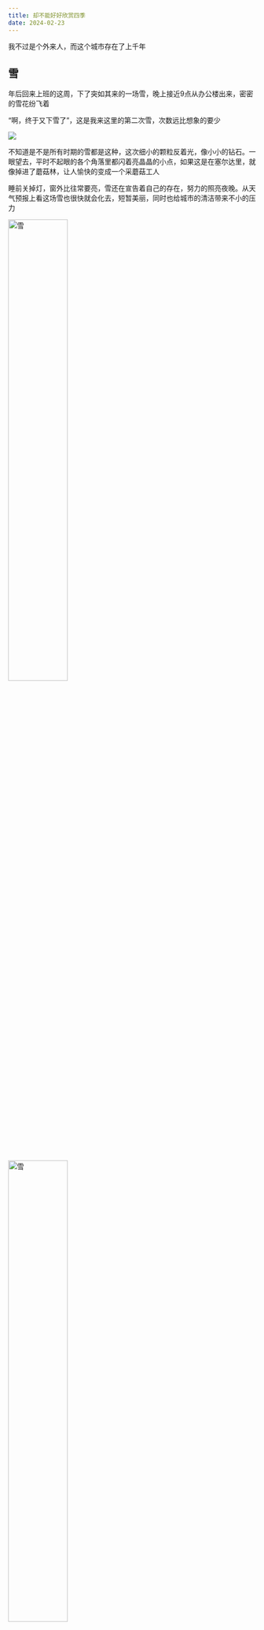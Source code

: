 ```yaml
---
title: 却不能好好欣赏四季
date: 2024-02-23
---
```


我不过是个外来人，而这个城市存在了上千年

## 雪

年后回来上班的这周，下了突如其来的一场雪，晚上接近9点从办公楼出来，密密的雪花纷飞着

“啊，终于又下雪了”，这是我来这里的第二次雪，次数远比想象的要少

![](https://kingan-md-img.oss-cn-guangzhou.aliyuncs.com/blog/20240224195822182.gif?x-oss-process=image/resize,w_200)

不知道是不是所有时期的雪都是这种，这次细小的颗粒反着光，像小小的钻石。一眼望去，平时不起眼的各个角落里都闪着亮晶晶的小点，如果这是在塞尔达里，就像掉进了蘑菇林，让人愉快的变成一个采蘑菇工人

睡前关掉灯，窗外比往常要亮，雪还在宣告着自己的存在，努力的照亮夜晚。从天气预报上看这场雪也很快就会化去，短暂美丽，同时也给城市的清洁带来不小的压力

<img src="https://kingan-md-img.oss-cn-guangzhou.aliyuncs.com/blog/20240224202801255.jpeg?x-oss-process=image/format,webp/resize,w_640" alt="雪" style="width: 49%;display: inline;margin-right: 2%;" />

<img src="https://kingan-md-img.oss-cn-guangzhou.aliyuncs.com/blog/20240224202234479.jpeg?x-oss-process=image/format,webp/resize,w_640" alt="雪" style="width: 49%;display: inline;" />

早上出门可以看到雪，真的是很治愈的事(马路脏雪除外)

相比来说去年唯一的一场雪则绵长一些，厚重白净，那个时候我在做些什么，想些什么呢

(停笔)(想了好久)(...)(...)

回忆不起来什么有意思的东西也是一件悲伤的事，毕竟工作时长已经到了没有生活的地步，而我又是i人，在新城市并不会意外的交到很多朋友(虽然不在意，但是确实间接导致缺少与社会的连接)

所以就从无趣的日常来写吧(画面黑色渐入)

> 去好伦哥吃自助吧！

在一种追求性价比的方式下选择美食，好伦哥自助店成了我认为不错的选择，100一位的自助餐，在北京想要花100吃到饱并且好吃并且觉得没有溢价（这个很重要，你会发现这里溢价严重，当然可以用铺租、人力成本来解释，但是我不接受。我愿意为食材、服务和厨艺付费，不愿意为溢价、品牌付费）的食物还是很少的

周五下班后，和同事在下着小雪的天气吃自助，是那时候我期待的事，因为平日的偏咸偏油工作餐吃的实在普通，吃点肉就价格飙升，甚至时常吃到不好吃的东西，所以一顿自助可以让我补充长期缺少的蛋白质、海鲜、水果

我们聊的是什么，不过是八卦、男女关系、自嘲的职场笑话

> 节奏快

说到节奏快，这个抽象的概念我真的理解到了吗？还是说只是被主流观念浸染后不假思索说出的一个形容词

但是我能从交通上感受到一种节奏，就像行人过马路要让车、自行车骑车要让车，这里没有人会让你，大家匆忙不停，行色匆匆（除了聊着出国儿女的退休老人）

我看见的普遍现象（主观）

- 异地工作或者在京郊买房导致的周末夫妻
- 挺着大肚子工作（为什么工作量不会减少啊，为什么要害怕工作量变少啊，啊啊啊）
- 小孩在老家上学由老一辈照顾，自己在北京工作的夫妻
- 每天晚上上班时间跟小孩打着视频电话的同事（早出晚归，从哪里挤出家庭时间呢）
- 公司允许寒暑假把小孩带到公司看管（但是好像都是妈妈带小孩来，没看到有爸爸带小孩来的），小孩也要像我们一样早出晚归

很多人说北京的文艺生活丰富，会有各种活动、各种景点，但是在这里的大部分人还是想着赚点钱回家，投入到文艺生活的总是少数，能彻底的享受文艺生活的也是少数，投入之后回归日常的疲惫还是挥之不去

那么 “快节奏” 对应的是我的这些理解吗？我不知道，是我不会享受北京的景点、北京的丰富活动吗？在疲惫的翻来覆去的思考里，我终于下定了结论，只有离开北京才能享受北京

早已在不知不觉间变得混沌的眼前的北京城，和在公司也追求不了工作价值的我搅在一起，从昏昏沉沉里捞起的一丝想法只剩下追求一种不现实的8小时工作制的生活

2024年了我还在说这种追求好可笑啊，如果大家都过着8小时制工作的生活，这个城市的节奏会慢下来吗

> 换一个城市不还是这样？

我虽然不能预知未来，但是却有着谜一样的感觉是 “不会！”，这个城市是不是真的有种强制的自以为是的苦难磨练机制，神奇

对一个地方的感受是由很多的事物、人组成的，短暂的停留并不能客观的描述一个城市。像小红书上到各地旅游的热门po，评论区总一片火热，我们为片面的评价和感受，争吵不已

那么我要做到足够客观吗？从人文、历史、生活便利性、基础建设、薪资水平出发来评价，不，我也不过是淹没在巨大城市机器里的小小螺丝钉，我为什么要客观的讲述这个复杂的或无情或热情的机器呢，我在这里生活得疲惫不堪是不争的事实

我不过是个外来人，这个上千年的城市见证了这么多离开的人、进来的人、漂着的人。城市又有什么错呢？错的到底是工作、还是公司、还是推崇打压式管理的环境、还是更宏大的东西，还是说，错的是我

## 没办法好好的欣赏四季

像这些渗透到生活每一处的负面黑点，让我的日常就是匆匆夸一句 “哇！好好看呀”，然后迅速变回一颗螺丝钉。明明是南方看不到的四季呀！

我缺少沉浸美好的能力吗？我缺少发现更多美的能力吗？我不觉得！我也完全可以驻留在原地，看着夕阳一点点暗淡下去，看着金黄秋天的落叶；我也能在枯燥千篇一律的城市里发现不起眼的美丽；我也能夸张的看着美景无意识的流下眼泪

在一种莫名的压力、焦虑下，就像没办法好好做爱的韩剧主角，我也没办法好好的欣赏四季

但是总有人可以驻足欣赏四季，但不是我，为什么不能是我

## 认真笨拙的表达想法吧

看着路边铲雪的工人铲出来的一个一个按一定距离隔开的小雪堆，以前有一段时间打开周记(暂时叫周记吧，也不知道叫什么，不定期记？)觉得自己只会写环境描写，挺没用的，没有自己的想法

那些时候应该也和现在一样，在动手之前有很多的思考或者想法或者感触或者沮丧，但是开始写之后就把这些化入了周围的环境描写里，像是一点一点强迫自己消化掉，接受现状，忍受痛苦，内敛情绪无论快乐伤心

我总是羡慕直率、坦荡的人，与笨拙表达想法的我截然不同的人

（这篇Blog还是照样的负能量呢...）（有拍到很美的四季的照片）（就不放到这里了）（之后建个相册页来放）（ま、后面好好的书写开心吧）
